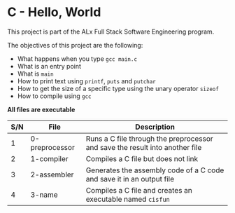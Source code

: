 # C - Hello, World

This project is part of the ALx Full Stack Software Engineering program.

The objectives of this project are the following:
- What happens when you type `gcc main.c`
- What is an entry point
- What is `main`
- How to print text using `printf`, `puts` and `putchar`
- How to get the size of a specific type using the unary operator `sizeof`
- How to compile using `gcc`

**All files are executable**

| S/N | File | Description |
| --- | ------- | ------------ |
| 1 | 0-preprocessor | Runs a C file through the preprocessor and save the result into another file |
| 2 | 1-compiler | Compiles a C file but does not link | 
| 3 | 2-assembler | Generates the assembly code of a C code and save it in an output file |
| 4 | 3-name | Compiles a C file and creates an executable named `cisfun` |
